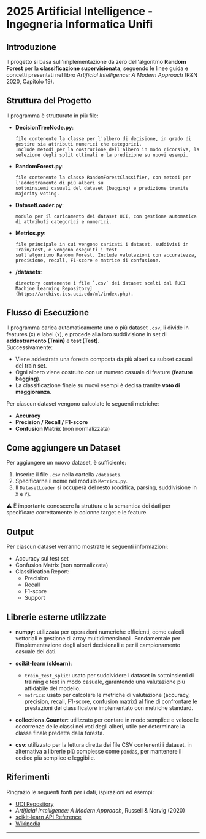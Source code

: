 # 2025 Artificial Intelligence - Ingegneria Informatica Unifi



## Introduzione

Il progetto si basa sull'implementazione da zero dell'algoritmo **Random Forest** per la **classificazione supervisionata**, seguendo le linee guida e concetti presentati nel libro *Artificial Intelligence: A Modern Approach* (R&N 2020, Capitolo 19).

## Struttura del Progetto
Il programma è strutturato in più file:

- **DecisionTreeNode.py**:

      file contenente la classe per l'albero di decisione, in grado di gestire sia attributi numerici che categorici. 
      Include metodi per la costruzione dell'albero in modo ricorsiva, la selezione degli split ottimali e la predizione su nuovi esempi.

- **RandomForest.py**:

      file contenente la classe RandomForestClassifier, con metodi per l'addestramento di più alberi su 
      sottoinsiemi casuali del dataset (bagging) e predizione tramite majority voting.

- **DatasetLoader.py**:

      modulo per il caricamento dei dataset UCI, con gestione automatica di attributi categorici e numerici.

- **Metrics.py**:

      file principale in cui vengono caricati i dataset, suddivisi in Train/Test, e vengono eseguiti i test 
      sull'algoritmo Random Forest. Include valutazioni con accuratezza, precisione, recall, F1-score e matrice di confusione.

- **/datasets**:

      directory contenente i file `.csv` dei dataset scelti dal [UCI Machine Learning Repository](https://archive.ics.uci.edu/ml/index.php).

## Flusso di Esecuzione
Il programma carica automaticamente uno o più dataset `.csv`, li divide in features (`X`) e label (`Y`), e procede alla loro suddivisione in set di **addestramento (Train)** e **test (Test)**.  
Successivamente:
- Viene addestrata una foresta composta da più alberi su subset casuali del train set.
- Ogni albero viene costruito con un numero casuale di feature (**feature bagging**).
- La classificazione finale su nuovi esempi è decisa tramite **voto di maggioranza**.

Per ciascun dataset vengono calcolate le seguenti metriche:
- **Accuracy**
- **Precision / Recall / F1-score**
- **Confusion Matrix** (non normalizzata)

## Come aggiungere un Dataset
Per aggiungere un nuovo dataset, è sufficiente:
1. Inserire il file `.csv` nella cartella `/datasets`.
2. Specificarne il nome nel modulo `Metrics.py`.
3. Il `DatasetLoader` si occuperà del resto (codifica, parsing, suddivisione in `X` e `Y`).

⚠️ È importante conoscere la struttura e la semantica dei dati per specificare correttamente le colonne target e le feature.

## Output
Per ciascun dataset verranno mostrate le seguenti informazioni:

- Accuracy sul test set
- Confusion Matrix (non normalizzata)
- Classification Report:
    - Precision
    - Recall
    - F1-score
    - Support

## Librerie esterne utilizzate

- **numpy**: utilizzata per operazioni numeriche efficienti, come calcoli vettoriali e gestione di array multidimensionali. Fondamentale per l’implementazione degli alberi decisionali e per il campionamento casuale dei dati.

- **scikit-learn (sklearn)**:
  - `train_test_split`: usato per suddividere i dataset in sottoinsiemi di training e test in modo casuale, garantendo una valutazione più affidabile del modello.
  - `metrics`: usato per calcolare le metriche di valutazione (accuracy, precision, recall, F1-score, confusion matrix) al fine di confrontare le prestazioni del classificatore implementato con metriche standard.

- **collections.Counter**: utilizzato per contare in modo semplice e veloce le occorrenze delle classi nei voti degli alberi, utile per determinare la classe finale predetta dalla foresta.

- **csv**: utilizzato per la lettura diretta dei file CSV contenenti i dataset, in alternativa a librerie più complesse come `pandas`, per mantenere il codice più semplice e leggibile.

## Riferimenti
Ringrazio le seguenti fonti per i dati, ispirazioni ed esempi:

- [UCI Repository](https://archive.ics.uci.edu/ml/index.php)
- *Artificial Intelligence: A Modern Approach*, Russell & Norvig (2020)
- [scikit-learn API Reference](https://scikit-learn.org/stable/modules/classes.html)
- [Wikipedia](https://en.wikipedia.org/wiki/Random_forest)

---
